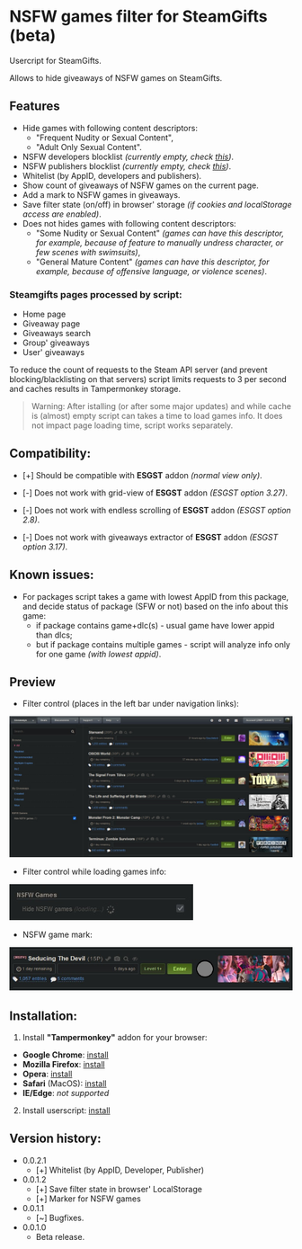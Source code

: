 # NSFW games filter for SteamGifts (beta)

Usercript for SteamGifts.

Allows to hide giveaways of NSFW games on SteamGifts.

## Features
* Hide games with following content descriptors:
  * "Frequent Nudity or Sexual Content",
  * "Adult Only Sexual Content".
* NSFW developers blocklist *(currently empty, check [this](https://github.com/Xeloses/sg-nsfw-filter/discussions/1))*.
* NSFW publishers blocklist *(currently empty, check [this](https://github.com/Xeloses/sg-nsfw-filter/discussions/1))*.
* Whitelist (by AppID, developers and publishers).
* Show count of giveaways of NSFW games on the current page.
* Add a mark to NSFW games in giveaways.
* Save filter state (on/off) in browser' storage *(if cookies and localStorage access are enabled)*.
* Does not hides games with following content descriptors:
  * "Some Nudity or Sexual Content" *(games can have this descriptor, for example, because of feature to manually undress character, or few scenes with swimsuits)*,
  * "General Mature Content" *(games can have this descriptor, for example, because of offensive language, or violence scenes)*.

### Steamgifts pages processed by script:
* Home page
* Giveaway page
* Giveaways search
* Group' giveaways
* User' giveaways

To reduce the count of requests to the Steam API server (and prevent blocking/blacklisting on that servers) script limits requests to 3 per second and caches results in Tampermonkey storage.

> Warning: After istalling (or after some major updates) and while cache is (almost) empty script can takes a time to load games info. It does not impact page loading time, script works separately.

## Compatibility:
* \[+\] Should be compatible with **ESGST** addon *(normal view only)*.

* \[-\] Does not work with grid-view of **ESGST** addon *(ESGST option 3.27)*.
* \[-\] Does not work with endless scrolling of **ESGST** addon *(ESGST option 2.8)*.
* \[-\] Does not work with giveaways extractor of **ESGST** addon *(ESGST option 3.17)*.

## Known issues:
* For packages script takes a game with lowest AppID from this package, and decide status of package (SFW or not) based on the info about this game:
  * if package contains game+dlc(s) - usual game have lower appid than dlcs;
  * but if package contains multiple games - script will analyze info only for one game *(with lowest appid)*.

## Preview
* Filter control (places in the left bar under navigation links):

![Preview](https://raw.githubusercontent.com/Xeloses/sg-nsfw-filter/master/img/preview.jpg)

* Filter control while loading games info:

![Preview](https://raw.githubusercontent.com/Xeloses/sg-nsfw-filter/master/img/preview-loading.jpg)

* NSFW game mark:

![Preview](https://raw.githubusercontent.com/Xeloses/sg-nsfw-filter/master/img/preview-mark.jpg)

## Installation:
1. Install **"Tampermonkey"** addon for your browser:
  * **Google Chrome**: [install](https://chrome.google.com/webstore/detail/tampermonkey/dhdgffkkebhmkfjojejmpbldmpobfkfo)
  * **Mozilla Firefox**: [install](https://addons.mozilla.org/ru/firefox/addon/tampermonkey/)
  * **Opera**: [install](https://addons.opera.com/en/extensions/details/tampermonkey-beta/)
  * **Safari** (MacOS): [install](https://apps.apple.com/us/app/tampermonkey/id1482490089)
  * **IE/Edge**: *not supported*
2. Install userscript: [install](https://raw.githubusercontent.com/Xeloses/sg-nsfw-filter/master/sg-nsfw-filter.user.js)

## Version history:
* 0.0.2.1
  * [+] Whitelist (by AppID, Developer, Publisher)
* 0.0.1.2
  * [+] Save filter state in browser' LocalStorage
  * [+] Marker for NSFW games
* 0.0.1.1
  * [~] Bugfixes.
* 0.0.1.0
  * Beta release.
